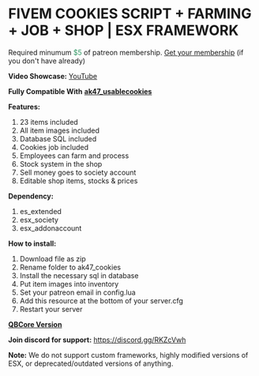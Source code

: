 <h1>FIVEM COOKIES SCRIPT + FARMING + JOB + SHOP | ESX FRAMEWORK</h1>
<p>Required minumum <span style="color: #339966;">$5</span> of patreon membership. <a href="https://patreon.com/menanak47" target="_blank">Get your membership</a> (if you don't have already)</p>
<p><strong>Video Showcase:</strong> <a href="https://youtu.be/ZBT2pqh7nMA">YouTube</a></p>
<p><strong>Fully Compatible With</strong> <a href="https://youtu.be/wYYNvJWidDE" target="_blank"><strong>ak47_usablecookies</strong></a></p>
<p><strong>Features: </strong></p>
<ol>
<li>23 items included</li>
<li>All item images included</li>
<li>Database SQL included</li>
<li>Cookies job included</li>
<li>Employees can farm and process</li>
<li>Stock system in the shop</li>
<li>Sell money goes to society account</li>
<li>Editable shop items, stocks &amp; prices</li>
</ol>
<p><strong>Dependency: </strong></p>
<ol>
<li>es_extended</li>
<li>esx_society</li>
<li>esx_addonaccount</li>
</ol>
<p><strong>How to install:</strong></p>
<ol>
<li>Download file as zip</li>
<li>Rename folder to ak47_cookies</li>
<li>Install the necessary sql in database</li>
<li>Put item images into inventory</li>
<li>Set your patreon email in config.lua</li>
<li>Add this resource at the bottom of your server.cfg</li>
<li>Restart your server</li>
</ol>
<p><a href="https://youtu.be/NAi7CXxXeF4" target="_blank"><strong>QBCore Version</strong></a></p>
<p><strong>Join discord for support:</strong> <a href="https://discord.gg/RKZcVwh">https://discord.gg/RKZcVwh</a></p>
<p><strong>Note:</strong> We do not support custom frameworks, highly modified versions of ESX, or deprecated/outdated versions of anything.</p>
